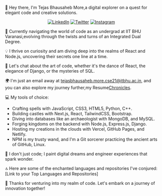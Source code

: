 👋 Hey there, I'm Tejas Bhausaheb More,a digital explorer on a quest for elegant code and creative solutions.

<div align="center">

[![LinkedIn](https://img.shields.io/badge/LinkedIn-blue?style=for-the-badge&logo=linkedin&logoColor=white)](https://www.linkedin.com/in/tejas-more-9103ab224/)
[![Twitter](https://img.shields.io/badge/Twitter-blue?style=for-the-badge&logo=twitter&logoColor=white)](https://twitter.com/tejas_more03)
[![Instagram](https://img.shields.io/badge/Instagram-blue?style=for-the-badge&logo=instagram&logoColor=white)](https://www.instagram.com/tejas_more03/)


</div>




🚀 Currently navigating the world of code as an undergrad at IIT BHU Varanasi,evolving through the twists and turns of an Integrated Dual Degree.

💡 I thrive on curiosity and am diving deep into the realms of React and Node.js, uncovering their secrets one line at a time.

💬 Let's chat about the art of code, whether it's the dance of React, the elegance of Django, or the mysteries of SQL.

🌍 I'm just an email away at tejasbhausaheb.more.cse21@itbhu.ac.in, and you can also explore my journey further,my Resume[Chronicles](https://drive.google.com/file/d/1tQxE-5q7JTYRNhuVOU80PTBM7hdOJbcS/view?usp=sharing).

💻 My tools of choice:
   - Crafting spells with JavaScript, CSS3, HTML5, Python, C++.
   - Building castles with Next.js, React, TailwindCSS, Bootstrap.
   - Diving into databases like an archaeologist with MongoDB, and MySQL.
   - Forging kingdoms on the backend with Node.js, Express.js, Django.
   - Hosting my creations in the clouds with Vercel, GitHub Pages, and Netlify.
   - NPM is my trusty wand, and I'm a Git sorcerer practicing the ancient arts of GitHub, Linux.

🎨 I don't just code; I paint digital dreams and engineer experiences that spark wonder.

🔝 Here are some of the enchanted languages and repositories I've conjured: [Link to your Top Languages and Repositories]

🌌 Thanks for venturing into my realm of code. Let's embark on a journey of innovation together!
